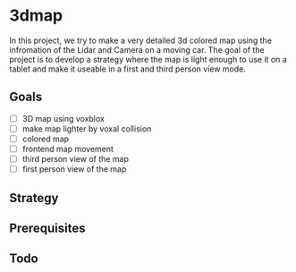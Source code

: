# 3dmap
In this project, we try to make a very detailed 3d colored map using the infromation of the Lidar and Camera on a moving car. The goal of the project is to develop a strategy where the map is light enough to use it on a tablet and make it useable in a first and third person view mode.

## Goals
- [ ] 3D map using voxblox
- [ ] make map lighter by voxal collision
- [ ] colored map
- [ ] frontend map movement
- [ ] third person view of the map
- [ ] first person view of the map

## Strategy


## Prerequisites


## Todo